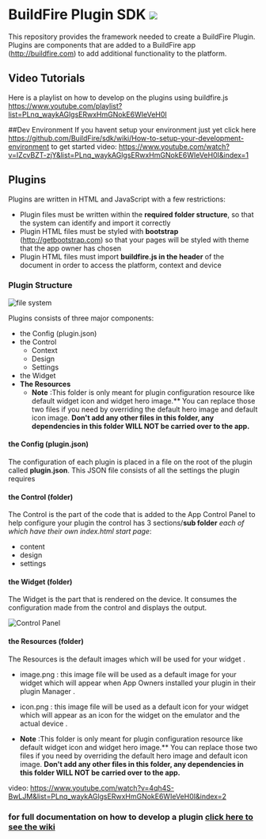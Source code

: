 # BuildFire Plugin SDK ![](https://api.travis-ci.org/BuildFire/sdk.svg)
This repository provides the framework needed to create a BuildFire Plugin.
Plugins are components that are added to a BuildFire app (http://buildfire.com) to add additional functionality to the platform. 

## Video Tutorials
Here is a playlist on how to develop on the plugins using buildfire.js
https://www.youtube.com/playlist?list=PLnq_waykAGlgsERwxHmGNokE6WIeVeH0I

##Dev Environment
If you havent setup your environment just yet click here https://github.com/BuildFire/sdk/wiki/How-to-setup-your-development-environment to get started
video: https://www.youtube.com/watch?v=IZcvBZT-zjY&list=PLnq_waykAGlgsERwxHmGNokE6WIeVeH0I&index=1


## Plugins
Plugins are written in HTML and JavaScript with a few restrictions:
* Plugin files must be written within the __required folder structure__, so that the system can identify and import it correctly
* Plugin HTML files must be styled with __bootstrap__ (http://getbootstrap.com) so that your pages will be styled with theme that the app owner has chosen
* Plugin HTML files must import __buildfire.js in the header__ of the document in order to access the platform, context and device

### Plugin Structure
![file system](https://s3-us-west-2.amazonaws.com/pluginserver/docResources/structure.png?q=7)

Plugins consists of three major components:
* the Config (plugin.json)
* the Control
  * Context
  * Design
  * Settings
* the Widget
* **The Resources** 
  * **Note** :This folder is only meant for plugin configuration resource like default widget icon and widget hero image.** You can replace those two files if you need by overriding the default hero image and default icon image. **Don't add any other files in this folder, any dependencies in this folder WILL NOT be carried over to the app.**


#### the Config (plugin.json)
The configuration of each plugin is placed in a file on the root of the plugin called __plugin.json__. This JSON file consists of all the settings the plugin requires

#### the Control (folder)
The Control is the part of the code that is added to the App Control Panel to help configure your plugin
the control has 3 sections/__sub folder__ *each of which have their own index.html start page*:
* content
* design
* settings

#### the Widget (folder)
The Widget is the part that is rendered on the device. It consumes the configuration made from the control and displays the output.


![Control Panel](https://s3-us-west-2.amazonaws.com/pluginserver/docResources/Control+Panel.png?v=1)


#### the Resources (folder)
The Resources is the default images which will be used for your widget .
* image.png : this image file will be used as a default image for your widget which will appear when App Owners installed your plugin in their plugin Manager .

* icon.png : this image file will be used as a default icon for your widget which will appear as an icon for the widget on the emulator and the actual device .

* **Note** :This folder is only meant for plugin configuration resource like default widget icon and widget hero image.** You can replace those two files if you need by overriding the default hero image and default icon image. **Don't add any other files in this folder, any dependencies in this folder WILL NOT be carried over to the app.**

video:
https://www.youtube.com/watch?v=4qh4S-BwLJM&list=PLnq_waykAGlgsERwxHmGNokE6WIeVeH0I&index=2

### for full documentation on how to develop a plugin [click here to see the wiki](https://github.com/BuildFire/sdk/wiki)
